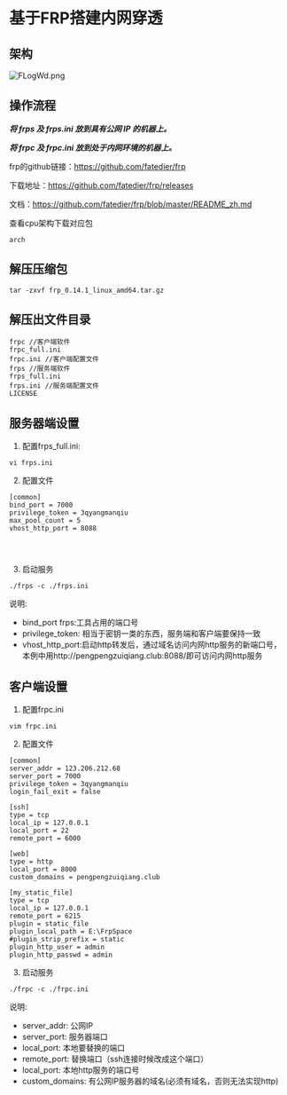 # 基于FRP搭建内网穿透

## 架构

![FLogWd.png](https://s2.ax1x.com/2019/01/09/FLogWd.png)

## 操作流程
***将 frps 及 frps.ini 放到具有公网 IP 的机器上。***

***将 frpc 及 frpc.ini 放到处于内网环境的机器上。***

frp的github链接：https://github.com/fatedier/frp

下载地址：https://github.com/fatedier/frp/releases

文档：https://github.com/fatedier/frp/blob/master/README_zh.md

查看cpu架构下载对应包
```
arch
```

## 解压压缩包
```
tar -zxvf frp_0.14.1_linux_amd64.tar.gz
```

## 解压出文件目录
```
frpc //客户端软件
frpc_full.ini
frpc.ini //客户端配置文件
frps //服务端软件
frps_full.ini
frps.ini //服务端配置文件
LICENSE
```

## 服务器端设置
1. 配置frps_full.ini:
```
vi frps.ini
```

2. 配置文件
```
[common]
bind_port = 7000
privilege_token = 3qyangmanqiu
max_pool_count = 5
vhost_http_port = 8088




```

3. 启动服务
```
./frps -c ./frps.ini
```

说明:

* bind_port frps:工具占用的端口号
* privilege_token: 相当于密钥一类的东西，服务端和客户端要保持一致
* vhost_http_port:启动http转发后，通过域名访问内网http服务的新端口号，本例中用http://pengpengzuiqiang.club:8088/即可访问内网http服务


## 客户端设置
1. 配置frpc.ini
```
vim frpc.ini
```
2. 配置文件
```
[common]
server_addr = 123.206.212.68
server_port = 7000
privilege_token = 3qyangmanqiu
login_fail_exit = false

[ssh]
type = tcp
local_ip = 127.0.0.1
local_port = 22
remote_port = 6000

[web]
type = http
local_port = 8000
custom_domains = pengpengzuiqiang.club

[my_static_file]
type = tcp
local_ip = 127.0.0.1
remote_port = 6215
plugin = static_file
plugin_local_path = E:\FrpSpace
#plugin_strip_prefix = static
plugin_http_user = admin
plugin_http_passwd = admin
```

3. 启动服务
```
./frpc -c ./frpc.ini
```
说明:

* server_addr: 公网IP
* server_port: 服务器端口
* local_port: 本地要替换的端口
* remote_port: 替换端口（ssh连接时候改成这个端口）
* local_port: 本地http服务的端口号
* custom_domains: 有公网IP服务器的域名(必须有域名，否则无法实现http)
